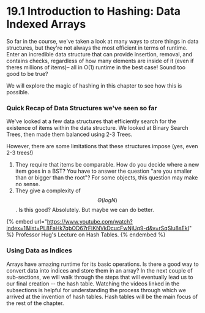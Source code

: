 # 19.1 Introduction to Hashing: Data Indexed Arrays

So far in the course, we've taken a look at many ways to store things in data structures, but they're not always the most efficient in terms of runtime. Enter an incredible data structure that can provide insertion, removal, and contains checks, regardless of how many elements are inside of it (even if theres millions of items)– all in O(1) runtime in the best case! Sound too good to be true?&#x20;

We will explore the magic of hashing in this chapter to see how this is possible.

### Quick Recap of Data Structures we've seen so far

We've looked at a few data structures that efficiently search for the existence of items within the data structure. We looked at Binary Search Trees, then made them balanced using 2-3 Trees.

However, there are some limitations that these structures impose (yes, even 2-3 trees!)

1. They require that items be comparable. How do you decide where a new item goes in a BST? You have to answer the question "are you smaller than or bigger than the root"? For some objects, this question may make no sense.
2. They give a complexity of $$\Theta(logN)$$. Is this good? Absolutely. But maybe we can do better.

{% embed url="https://www.youtube.com/watch?index=1&list=PL8FaHk7qbOD67rFIKNVkDcucFwNjUq9-d&v=rSqSlu8sEkI" %}
Professor Hug's Lecture on Hash Tables.
{% endembed %}

### Using Data as Indices

Arrays have amazing runtime for its basic operations. Is there a good way to convert data into indices and store them in an array? In the next couple of sub-sections, we will walk through the steps that will eventually lead us to our final creation -- the hash table. Watching the videos linked in the subsections is helpful for understanding the process through which we arrived at the invention of hash tables. Hash tables will be the main focus of the rest of the chapter.&#x20;
